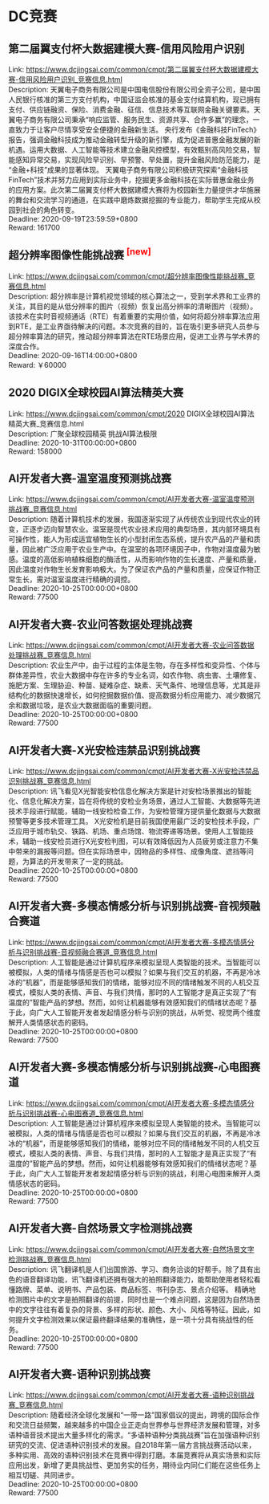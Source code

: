 # DC竞赛



## 第二届翼支付杯大数据建模大赛-信用风险用户识别

Link: https://www.dcjingsai.com/common/cmpt/第二届翼支付杯大数据建模大赛-信用风险用户识别_竞赛信息.html  
Description: 天翼电子商务有限公司是中国电信股份有限公司全资子公司，是中国人民银行核准的第三方支付机构，中国证监会核准的基金支付结算机构，现已拥有支付、供应链融资、保险、消费金融、征信、信息技术等互联网金融关键要素。天翼电子商务有限公司秉承“响应监管、服务民生、资源共享、合作多赢”的理念，一直致力于让客户尽情享受安全便捷的金融新生活。
央行发布《金融科技FinTech》报告，强调金融科技成为推动金融转型升级的新引擎，成为促进普惠金融发展的新机遇。运用大数据、人工智能等技术建立金融风控模型，有效甄别高风险交易，智能感知异常交易，实现风险早识别、早预警、早处置，提升金融风险防范能力，是 “金融+科技”成果的显著体现。
天翼电子商务有限公司积极研究探索“金融科技FinTech”技术并努力应用到实际业务中，挖掘更多金融科技在实际普惠金融业务的应用方案。此次第二届翼支付杯大数据建模大赛将为校园新生力量提供才华施展的舞台和交流学习的通道，在实践中磨炼数据挖掘的专业能力，帮助学生完成从校园到社会的角色转变。  
Deadline: 2020-09-19T23:59:59+0800  
Reward: 161700  


## 超分辨率图像性能挑战赛 <sup style="color:red">[new]<sup>  

Link: https://www.dcjingsai.com/common/cmpt/超分辨率图像性能挑战赛_竞赛信息.html  
Description: 超分辨率是计算机视觉领域的核心算法之一，受到学术界和工业界的关注，其目的是从低分辨率的图片（视频）恢复出高分辨率的清晰图片（视频）。该技术在实时音视频通话（RTE）有着重要的实用价值，如何将超分辨率算法应用到RTE，是工业界亟待解决的问题。本次竞赛的目的，旨在吸引更多研究人员参与超分辨率算法的研究，推动超分辨率算法在RTE场景应用，促进工业界与学术界的深度合作。  
Deadline: 2020-09-16T14:00:00+0800  
Reward: ￥60000  


## 2020 DIGIX全球校园AI算法精英大赛

Link: https://www.dcjingsai.com/common/cmpt/2020 DIGIX全球校园AI算法精英大赛_竞赛信息.html  
Description: 广聚全球校园精英 挑战AI算法极限  
Deadline: 2020-10-31T00:00:00+0800  
Reward: 158000  


## AI开发者大赛-温室温度预测挑战赛

Link: https://www.dcjingsai.com/common/cmpt/AI开发者大赛-温室温度预测挑战赛_竞赛信息.html  
Description: 随着计算机技术的发展，我国逐渐实现了从传统农业到现代农业的转变，正逐步迈向智慧农业。温室是现代农业技术应用的典型场景，其内部环境具有可操作性，能人为形成适宜植物生长的小型封闭生态系统，提升农产品的产量和质量，因此被广泛应用于农业生产中。在温室的各项环境因子中，作物对温度最为敏感。温度的高低影响植株细胞的酶活性，从而影响作物的生长速度、产量和质量，因此温度对作物生长发育影响极大。为了保证农产品的产量和质量，应保证作物正常生长，需对温室温度进行精确的调控。  
Deadline: 2020-10-25T00:00:00+0800  
Reward: 77500  


## AI开发者大赛-农业问答数据处理挑战赛

Link: https://www.dcjingsai.com/common/cmpt/AI开发者大赛-农业问答数据处理挑战赛_竞赛信息.html  
Description: 农业生产中，由于过程的主体是生物，存在多样性和变异性、个体与群体差异性，农业大数据中存在许多的专业名词，如农作物、病虫害、土壤修复、施肥方案、生理胁迫、种苗、疑难杂症、缺素、天气条件、地理信息等，尤其是非结构化的数据快速增长，如何挖掘数据价值、提高数据分析应用能力、减少数据冗余和数据垃圾，是农业大数据面临的重要问题。  
Deadline: 2020-10-25T00:00:00+0800  
Reward: 77500  


## AI开发者大赛-X光安检违禁品识别挑战赛

Link: https://www.dcjingsai.com/common/cmpt/AI开发者大赛-X光安检违禁品识别挑战赛_竞赛信息.html  
Description: 讯飞看见X光智能安检信息化解决方案是针对安检场景推出的智能化、信息化解决方案，旨在将传统的安检业务场景，通过人工智能、大数据等先进技术手段进行赋能，辅助一线安检检查工作，为安检管理方提供量化数据与大数据预警等更多技术管理工具。
X光安检机是目前我国使用最广泛的安检技术手段，广泛应用于城市轨交、铁路、机场、重点场馆、物流寄递等场景。使用人工智能技术，辅助一线安检员进行X光安检判图，可以有效降低因为人员疲劳或注意力不集中带来的漏报等问题。但在实际场景中，因物品的多样性、成像角度、遮挡等问题，为算法的开发带来了一定的挑战。  
Deadline: 2020-10-25T00:00:00+0800  
Reward: 77500  


## AI开发者大赛-多模态情感分析与识别挑战赛-音视频融合赛道

Link: https://www.dcjingsai.com/common/cmpt/AI开发者大赛-多模态情感分析与识别挑战赛-音视频融合赛道_竞赛信息.html  
Description: 人工智能是通过计算机程序来模拟呈现人类智能的技术。当智能可以被模拟，人类的情绪与情感是否也可以模拟？如果与我们交互的机器，不再是冷冰冰的“机器”，而是能够感知我们的情绪，能够对应不同的情绪触发不同的人机交互模式，模拟人类的表情、声音、与我们共情，那时的人工智能才是真正实现了“有温度的”智能产品的梦想。然而，如何让机器能够有效感知我们的情绪状态呢？基于此，向广大人工智能开发者发起情感分析与识别的挑战，从听觉、视觉两个维度解开人类情感状态的密码。  
Deadline: 2020-10-25T00:00:00+0800  
Reward: 77500  


## AI开发者大赛-多模态情感分析与识别挑战赛-心电图赛道

Link: https://www.dcjingsai.com/common/cmpt/AI开发者大赛-多模态情感分析与识别挑战赛-心电图赛道_竞赛信息.html  
Description: 人工智能是通过计算机程序来模拟呈现人类智能的技术。当智能可以被模拟，人类的情绪与情感是否也可以模拟？如果与我们交互的机器，不再是冷冰冰的“机器”，而是能够感知我们的情绪，能够对应不同的情绪触发不同的人机交互模式，模拟人类的表情、声音、与我们共情，那时的人工智能才是真正实现了“有温度的”智能产品的梦想。然而，如何让机器能够有效感知我们的情绪状态呢？基于此，向广大人工智能开发者发起情感分析与识别的挑战，利用心电图来解开人类情感状态的密码。  
Deadline: 2020-10-25T00:00:00+0800  
Reward: 77500  


## AI开发者大赛-自然场景文字检测挑战赛

Link: https://www.dcjingsai.com/common/cmpt/AI开发者大赛-自然场景文字检测挑战赛_竞赛信息.html  
Description: 讯飞翻译机是人们出国旅游、学习、商务洽谈的好帮手。除了具有出色的语音翻译功能，讯飞翻译机还拥有强大的拍照翻译能力，能帮助使用者轻松看懂路牌、菜单、说明书、产品包装、商品标签、书刊杂志、景点介绍等。
精确地检测图片中的文字是拍照翻译的前提，同时也是一个难点问题，这是因为自然场景中的文字往往有着复杂的背景、多样的形状、颜色、大小、风格等特征。因此，如何提升文字检测效果以保证最终翻译结果的准确性，是一项十分具有挑战性的任务。  
Deadline: 2020-10-25T00:00:00+0800  
Reward: 77500  


## AI开发者大赛-语种识别挑战赛

Link: https://www.dcjingsai.com/common/cmpt/AI开发者大赛-语种识别挑战赛_竞赛信息.html  
Description: 随着经济全球化发展和“一带一路”国家倡议的提出，跨境的国际合作和交流日益频繁，越来越多的中国企业正走向世界参与世界经济发展和管理，对多语种语音技术提出大量多样化的需求。“多语种语种分类挑战赛”旨在加强语种识别研究的交流、促进语种识别技术的发展。自2018年第一届方言挑战赛活动以来，多种实用、高效的语种识别技术在竞赛中得到打磨。本届竞赛将从真实场景和实际应用出发，新增了更具挑战性、更加务实的任务，期待业内同仁们能在这些任务上相互切磋、共同进步。  
Deadline: 2020-10-25T00:00:00+0800  
Reward: 77500  

